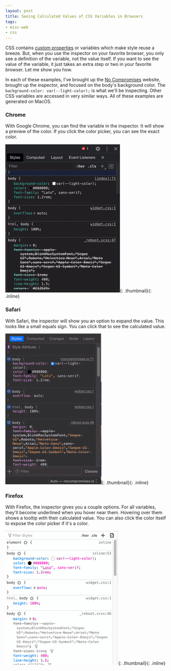 ```yaml
---
layout: post
title: Seeing Calculated Values of CSS Variables in Browsers
tags:
- misc-web
- css
---
```

CSS contains [custom properties](https://developer.mozilla.org/en-US/docs/Web/CSS/Using_CSS_custom_properties) or variables which make style reuse a breeze. But, when you use the inspector on your favorite browser, you only see a definition of the variable, not the value itself. If you want to see the value of the variable, it just takes an extra step or two in your favorite browser.  Let me show you how.

In each of these examples, I've brought up the [No Compromises](https://nocompromises.io) website, brought up the inspector, and focused on the body's background color.  The `background-color: var(--light-color);` is what we'll be inspecting.  Other CSS variables are accessed in very similar ways.  All of these examples are generated on MacOS.

### Chrome

With Google Chrome, you can find the variable in the inspector. It will show a preview of the color. If you click the color picker, you can see the exact color.

[![Chrome Animation](/uploads/2020/css-var-chrome.gif)](/uploads/2020/css-var-chrome.gif){: .thumbnail}{: .inline}

### Safari

With Safari, the inspector will show you an option to expand the value. This looks like a small equals sign.  You can click that to see the calculated value.

[![Safari Animation](/uploads/2020/css-var-safari.gif)](/uploads/2020/css-var-safari.gif){: .thumbnail}{: .inline}

### Firefox

With Firefox, the inspector gives you a couple options.  For all variables, they'll become underlined when you hover near them.  Hovering over them shows a tooltip with their calculated value.  You can also click the color itself to expose the color picker if it's a color.

[![Firefox Animation](/uploads/2020/css-var-firefox.gif)](/uploads/2020/css-var-firefox.gif){: .thumbnail}{: .inline}

